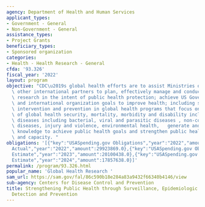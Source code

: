 ```yaml
---
agency: Department of Health and Human Services
applicant_types:
- Government - General
- Non-Government - General
assistance_types:
- Project Grants
beneficiary_types:
- Sponsored organization
categories:
- Health - Health Research - General
cfda: '93.326'
fiscal_year: '2022'
layout: program
objective: "CDC\u2019s global health efforts are to assist Ministries of Health and\
  \ other international partners to plan, effectively manage and conduct public health\
  \ research in the intent of public health protection; achieve US Government program\
  \ and international organization goals to improve health; including surveillance,\
  \ intervention and prevention in global health programs that focus on leading causes\
  \ of global health security, mortality, morbidity and disability including infectious\
  \ diseases including bacterial, viral and parasitic diseases , non-communicable\
  \ diseases, injury and violence, environmental health,   generate and apply new\
  \ knowledge to achieve public health goals and strengthen public health systems\
  \ and capacity. "
obligations: '[{"key":"USASpending.gov Obligations","year":"2022","amount":29725401.0},{"key":"SAM.gov
  Actual","year":"2022","amount":29923869.0},{"key":"USASpending.gov Obligations","year":"2023","amount":1234178.54},{"key":"SAM.gov
  Estimate","year":"2023","amount":20100438.0},{"key":"USASpending.gov Obligations","year":"2024","amount":0.0},{"key":"SAM.gov
  Estimate","year":"2024","amount":17857638.0}]'
permalink: /program/93.326.html
popular_name: 'Global Health Research '
sam_url: https://sam.gov/fal/86c590b18e284a83a9432f66340b4146/view
sub-agency: Centers for Disease Control and Prevention
title: Strengthening Public Health through Surveillance, Epidemiologic Research, Disease
  Detection and Prevention
---
```

